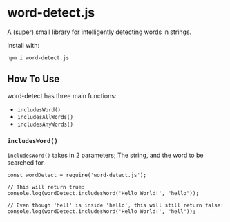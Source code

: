 # word-detect.js
A (super) small library for intelligently detecting words in strings.

Install with:

`npm i word-detect.js`

## How To Use

word-detect has three main functions:

- `includesWord()`
- `includesAllWords()`
- `includesAnyWords()`

### `includesWord()`

`includesWord()` takes in 2 parameters; The string, and the word to be searched for.

```
const wordDetect = require('word-detect.js');

// This will return true:
console.log(wordDetect.includesWord('Hello World!', "hello"));

// Even though 'hell' is inside 'hello', this will still return false:
console.log(wordDetect.includesWord('Hello World!', "hell"));
